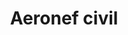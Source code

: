 ---
title: Aeronef civil
longTitle: 'Aéronef civil'
tags:
- gccommon
french:
- "[[Civilian aircraft]]"
---